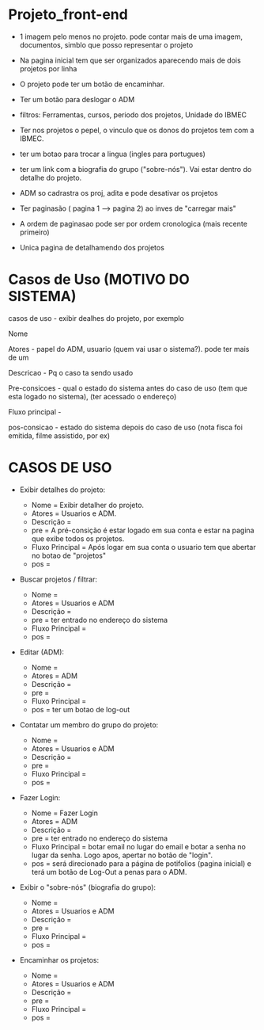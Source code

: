 # Projeto_front-end





- 1 imagem pelo menos no projeto. pode contar mais de uma imagem, documentos, simblo que posso representar o projeto

- Na pagina inicial tem que ser organizados aparecendo mais de dois projetos por linha 

- O projeto pode ter um botão de encaminhar.

- Ter um botão para deslogar o ADM

- filtros: Ferramentas, cursos, periodo dos projetos, Unidade do IBMEC

- Ter nos projetos o pepel, o vinculo que os donos do projetos tem com a IBMEC.

- ter um botao para trocar a lingua (ingles para portugues)

- ter um link com a biografia do grupo ("sobre-nós"). Vai estar dentro do detalhe do projeto.

- ADM so cadrastra os proj, adita e pode desativar os projetos

- Ter paginasão ( pagina 1 --> pagina 2) ao inves de "carregar mais"

- A ordem de paginasao pode ser por ordem cronologica (mais recente primeiro)

- Unica pagina de detalhamendo dos projetos




# Casos de Uso (MOTIVO DO SISTEMA)

casos de uso - exibir dealhes do projeto, por exemplo

Nome

Atores - papel do ADM, usuario (quem vai usar o sistema?). pode ter mais de um

Descricao - Pq o caso ta sendo usado

Pre-consicoes - qual o estado do sistema antes do caso de uso (tem que esta logado no sistema), (ter acessado o endereço)

Fluxo principal - 

pos-consicao - estado do sistema depois do caso de uso (nota fisca foi emitida, filme assistido, por ex)


# CASOS DE USO 

- Exibir detalhes do projeto:
  - Nome = Exibir detalher do projeto.
  - Atores = Usuarios e ADM.
  - Descrição = 
  - pre = A pré-consição é estar logado em sua conta e estar na pagina que exibe todos os projetos. 
  - Fluxo Principal = Após logar em sua conta o usuario tem que abertar no botao de "projetos"
  - pos = 

- Buscar projetos / filtrar:
  - Nome = 
  - Atores = Usuarios e ADM
  - Descrição = 
  - pre = ter entrado no endereço do sistema 
  - Fluxo Principal = 
  - pos =  


- Editar (ADM):
  - Nome = 
  - Atores = ADM
  - Descrição = 
  - pre = 
  - Fluxo Principal = 
  - pos =  ter um botao de log-out


- Contatar um membro do grupo do projeto:
  - Nome = 
  - Atores = Usuarios e ADM
  - Descrição = 
  - pre = 
  - Fluxo Principal = 
  - pos = 


- Fazer Login:
  - Nome = Fazer Login
  - Atores = ADM
  - Descrição = 
  - pre = ter entrado no endereço do sistema 
  - Fluxo Principal = botar email no lugar do email e botar a senha no lugar da senha. Logo apos, apertar no botão de "login".
  - pos = será direcionado para a página de potifolios (pagina inicial) e terá um botão de Log-Out a penas para o ADM.


- Exibir o "sobre-nós" (biografia do grupo):
  - Nome = 
  - Atores = Usuarios e ADM
  - Descrição = 
  - pre =  
  - Fluxo Principal = 
  - pos = 


- Encaminhar os projetos:
  - Nome = 
  - Atores = Usuarios e ADM
  - Descrição = 
  - pre = 
  - Fluxo Principal = 
  - pos = 

